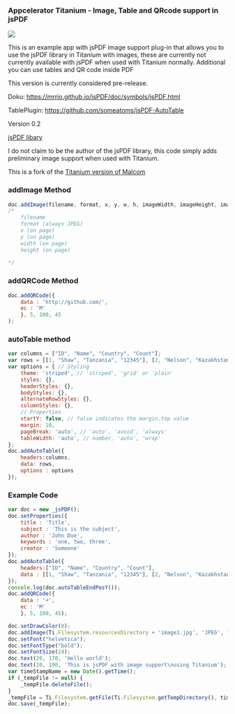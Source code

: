 ### Appcelerator Titanium - Image, Table and QRcode support in jsPDF ###


![](http://i.imgur.com/M8iAtVi.png)

This is an example app with jsPDF image support plug-in that allows you to use the jsPDF library in Titanium with images, these are currently not currently available with jsPDF when used with Titanium normally.
Additional you can use tables and QR code inside PDF

This version is currently considered pre-release.

Doku:
https://mrrio.github.io/jsPDF/doc/symbols/jsPDF.html

TablePlugin:
https://github.com/someatoms/jsPDF-AutoTable


Version 0.2

[jsPDF libary](http://parall.ax/products/jspdf) 

I do not claim to be the author of the jsPDF library, this code simply adds preliminary image support when used with Titanium.

This is a fork of the [Titanium version of Malcom](https://github.com/Core-13/jsPDF-image-support) 


### addImage Method ###

```javascript
doc.addImage(filename, format, x, y, w, h, imageWidth, imageHeight, imageSize);
/*
    filename
    format (always JPEG)
    x (on page)
    y (on page)
    width (on page)
    height (on page)
   
*/

```

### addQRCode Method ###
```javascript
doc.addQRCode({
    data : 'http://github.com/',
    ec : 'M'
    }, 5, 100, 45
);

```

### autoTable method
```javascript
var columns = ["ID", "Name", "Country", "Count"];
var rows = [[1, "Shaw", "Tanzania", "12345"], [2, "Nelson", "Kazakhstan", "345567"], [3, "Garcia", "Madagascar", "8365734"]];
var options = { // Styling
    theme: 'striped', // 'striped', 'grid' or 'plain'
    styles: {},
    headerStyles: {},
    bodyStyles: {},
    alternateRowStyles: {},
    columnStyles: {},
    // Properties
    startY: false, // false indicates the margin.top value
    margin: 10,
    pageBreak: 'auto', // 'auto', 'avoid', 'always'
    tableWidth: 'auto', // number, 'auto', 'wrap'
};
doc.addAutoTable({
    headers:columns,
    data: rows,
    options : options
});

```


### Example Code ###

```javascript
var doc = new _jsPDF();
doc.setProperties({
    title : 'Title',
    subject : 'This is the subject',
    author : 'John Doe',
    keywords : 'one, two, three',
    creator : 'Someone'
});
doc.addAutoTable({
    headers:["ID", "Name", "Country", "Count"], 
    data : [[1, "Shaw", "Tanzania", "12345"], [2, "Nelson", "Kazakhstan", "345567"], [3, "Garcia", "Madagascar", "8365734"]]
});
console.log(doc.autoTableEndPosY());
doc.addQRCode({
    data : '+',
    ec : 'M'
    }, 5, 100, 45);

doc.setDrawColor(0);
doc.addImage(Ti.Filesystem.resourcesDirectory + 'image1.jpg', 'JPEG', 10, 180, 128, 96);
doc.setFont("helvetica");
doc.setFontType("bold");
doc.setFontSize(24);
doc.text(20, 170, 'Hello world');
doc.text(20, 190, 'This is jsPDF with image support\nusing Titanium');
var timeStampName = new Date().getTime();
if (_tempFile != null) {
    _tempFile.deleteFile();
}
_tempFile = Ti.Filesystem.getFile(Ti.Filesystem.getTempDirectory(), timeStampName + '.pdf');
doc.save(_tempFile);

```
